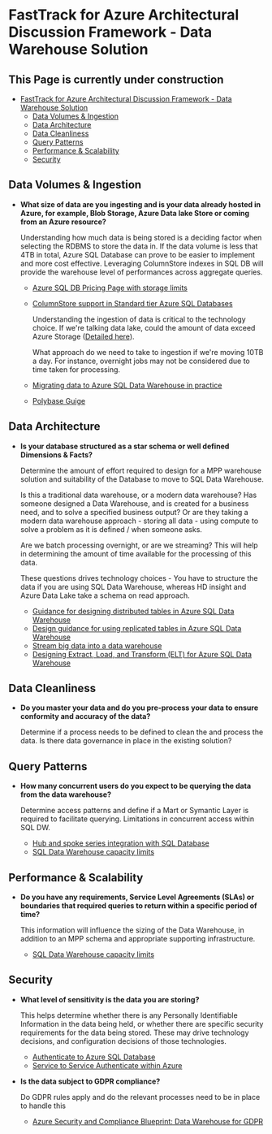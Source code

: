 # FastTrack for Azure Architectural Discussion Framework - Data Warehouse Solution

## This Page is currently under construction

- [FastTrack for Azure Architectural Discussion Framework - Data Warehouse Solution](#fasttrack-for-azure-architectural-discussion-framework---data-warehouse-solution)
  - [Data Volumes & Ingestion](#data-volumes--amp--ingestion)
  - [Data Architecture](#data-architecture)
  - [Data Cleanliness](#data-cleanliness)
  - [Query Patterns](#query-patterns)
  - [Performance & Scalability](#performance---scalability)
  - [Security](#security)

## Data Volumes & Ingestion

- **What size of data are you ingesting and is your data already hosted in Azure, for example, Blob Storage, Azure Data lake Store or coming from an Azure resource?**

    Understanding how much data is being stored is a deciding factor when selecting the RDBMS to store the data in.  If the data volume is less that 4TB in total, Azure SQL Database can prove to be easier to implement and more cost effective.  Leveraging ColumnStore indexes in SQL DB will provide the warehouse level of performances across aggregate queries.

  - [Azure SQL DB Pricing Page with storage limits](https://azure.microsoft.com/en-us/pricing/details/sql-database/single/)
  - [ColumnStore support in Standard tier Azure SQL Databases](https://azure.microsoft.com/en-us/blog/columnstore-support-in-standard-tier-azure-sql-databases/)

    Understanding the ingestion of data is critical to the technology choice. If we're talking data lake, could the amount of data exceed Azure Storage ([Detailed here](https://docs.microsoft.com/en-us/azure/azure-subscription-service-limits#storage-limits)).

    What approach do we need to take to ingestion if we're moving 10TB a day. For instance, overnight jobs may not be considered due to time taken for processing.

  - [Migrating data to Azure SQL Data Warehouse in practice](https://blogs.msdn.microsoft.com/sqlcat/2016/08/18/migrating-data-to-azure-sql-data-warehouse-in-practice/)
  - [Polybase Guige](https://docs.microsoft.com/en-us/sql/relational-databases/polybase/polybase-guide?view=sql-server-2017)

## Data Architecture

- **Is your database structured as a star schema or well defined Dimensions & Facts?**

    Determine the amount of effort required to design for a MPP warehouse solution and suitability of the Database to move to SQL Data Warehouse.

    Is this a traditional data warehouse, or a modern data warehouse? Has someone designed a Data Warehouse, and is created for a business need, and to solve a specified business output? Or are they taking a modern data warehouse approach - storing all data - using compute to solve a problem as it is defined / when someone asks.

    Are we batch processing overnight, or are we streaming? This will help in determining the amount of time available for the processing of this data.

    These questions drives technology choices - You have to structure the data if you are using SQL Data Warehouse, whereas HD insight and Azure Data Lake take a schema on read approach.

  - [Guidance for designing distributed tables in Azure SQL Data Warehouse](https://docs.microsoft.com/en-us/azure/sql-data-warehouse/sql-data-warehouse-tables-distribute)
  - [Design guidance for using replicated tables in Azure SQL Data Warehouse](https://docs.microsoft.com/en-us/azure/sql-data-warehouse/design-guidance-for-replicated-tables)
  - [Stream big data into a data warehouse](https://docs.microsoft.com/en-us/azure/event-grid/event-grid-event-hubs-integration)
  - [Designing Extract, Load, and Transform (ELT) for Azure SQL Data Warehouse](https://docs.microsoft.com/en-gb/azure/sql-data-warehouse/design-elt-data-loading)

## Data Cleanliness

- **Do you master your data and do you pre-process your data to ensure conformity and accuracy of the data?**

    Determine if a process needs to be defined to clean the and process the data. Is there data governance in place in the existing solution?

## Query Patterns

- **How many concurrent users do you expect to be querying the data from the data warehouse?**

    Determine access patterns and define if a Mart or Symantic Layer is required to facilitate querying. Limitations in concurrent access within SQL DW.

  - [Hub and spoke series integration with SQL Database](https://azure.microsoft.com/en-gb/blog/azuresqldw-hub-and-spoke-series-integration-with-sql-database/)
  - [SQL Data Warehouse capacity limits](https://docs.microsoft.com/en-us/azure/sql-data-warehouse/sql-data-warehouse-service-capacity-limits)

## Performance & Scalability

- **Do you have any requirements, Service Level Agreements (SLAs) or boundaries that required queries to return within a specific period of time?**

    This information will influence the sizing of the Data Warehouse, in addition to an MPP schema and appropriate supporting infrastructure.

  - [SQL Data Warehouse capacity limits](https://docs.microsoft.com/en-us/azure/sql-data-warehouse/sql-data-warehouse-service-capacity-limits)

## Security

- **What level of sensitivity is the data you are storing?**

    This helps determine whether there is any Personally Identifiable Information in the data being held, or whether there are specific security requirements for the data being stored. These may drive technology decisions, and configuration decisions of those technologies.

  - [Authenticate to Azure SQL Database](https://docs.microsoft.com/en-us/azure/sql-data-warehouse/sql-data-warehouse-authentication)
  - [Service to Service Authenticate within Azure](https://docs.microsoft.com/en-gb/azure/data-lake-store/data-lake-store-service-to-service-authenticate-using-active-directory)

- **Is the data subject to GDPR compliance?**

  Do GDPR rules apply and do the relevant processes need to be in place to handle this

  - [Azure Security and Compliance Blueprint: Data Warehouse for GDPR](https://docs.microsoft.com/en-us/azure/security/blueprints/gdpr-datawarehouse-overview)